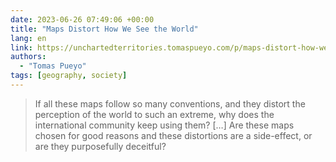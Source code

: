 ```yaml
---
date: 2023-06-26 07:49:06 +00:00
title: "Maps Distort How We See the World"
lang: en
link: https://unchartedterritories.tomaspueyo.com/p/maps-distort-how-we-see-the-world
authors:
  - "Tomas Pueyo"
tags: [geography, society]
---
```


> If all these maps follow so many conventions, and they distort the perception of the world to such an extreme, why does the international community keep using them?
> […]
> Are these maps chosen for good reasons and these distortions are a side-effect, or are they purposefully deceitful?
